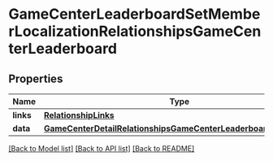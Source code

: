 # GameCenterLeaderboardSetMemberLocalizationRelationshipsGameCenterLeaderboard

## Properties
Name | Type | Description | Notes
------------ | ------------- | ------------- | -------------
**links** | [**RelationshipLinks**](RelationshipLinks.md) |  | [optional] 
**data** | [**GameCenterDetailRelationshipsGameCenterLeaderboardsDataInner**](GameCenterDetailRelationshipsGameCenterLeaderboardsDataInner.md) |  | [optional] 

[[Back to Model list]](../README.md#documentation-for-models) [[Back to API list]](../README.md#documentation-for-api-endpoints) [[Back to README]](../README.md)


